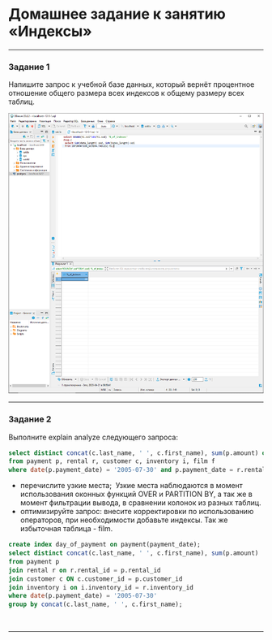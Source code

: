 # Домашнее задание к занятию «Индексы»

---

### Задание 1

Напишите запрос к учебной базе данных, который вернёт процентное отношение общего размера всех индексов к общему размеру всех таблиц.

![](https://github.com/VolkovMixail/12.5/blob/main/img/12-5-1.png)

---

### Задание 2

Выполните explain analyze следующего запроса:
```sql
select distinct concat(c.last_name, ' ', c.first_name), sum(p.amount) over (partition by c.customer_id, f.title)
from payment p, rental r, customer c, inventory i, film f
where date(p.payment_date) = '2005-07-30' and p.payment_date = r.rental_date and r.customer_id = c.customer_id and i.inventory_id = r.inventory_id
```
- перечислите узкие места;
![]()
Узкие места наблюдаются в момент использования оконных функций OVER и PARTITION BY, а  так же в  момент фильтрации вывода, в сравнении колонок из разных таблиц.
- оптимизируйте запрос: внесите корректировки по использованию операторов, при необходимости добавьте индексы. Так же избыточная таблица - film.
```sql
create index day_of_payment on payment(payment_date);
select distinct concat(c.last_name, ' ', c.first_name), sum(p.amount) 
from payment p
join rental r on r.rental_id = p.rental_id 
join customer c ON c.customer_id = p.customer_id 
join inventory i on i.inventory_id = r.inventory_id 
where date(p.payment_date) = '2005-07-30' 
group by concat(c.last_name, ' ', c.first_name); 
```
![]()

---
